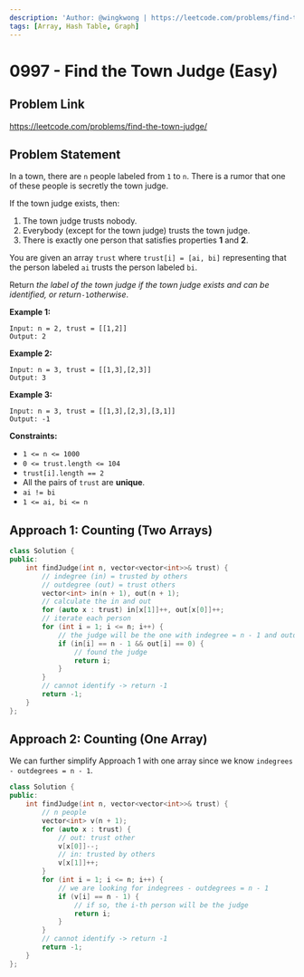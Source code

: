 ```yaml
---
description: 'Author: @wingkwong | https://leetcode.com/problems/find-the-town-judge/'
tags: [Array, Hash Table, Graph]
---
```


# 0997 - Find the Town Judge (Easy) 

## Problem Link

https://leetcode.com/problems/find-the-town-judge/

## Problem Statement

In a town, there are `n` people labeled from `1` to `n`. There is a rumor that one of these people is secretly the town judge.

If the town judge exists, then:

1. The town judge trusts nobody.
2. Everybody (except for the town judge) trusts the town judge.
3. There is exactly one person that satisfies properties **1** and **2**.

You are given an array `trust` where `trust[i] = [ai, bi]` representing that the person labeled `ai` trusts the person labeled `bi`.

Return *the label of the town judge if the town judge exists and can be identified, or return*`-1`*otherwise*.

**Example 1:**

```
Input: n = 2, trust = [[1,2]]
Output: 2
```

**Example 2:**

```
Input: n = 3, trust = [[1,3],[2,3]]
Output: 3
```

**Example 3:**

```
Input: n = 3, trust = [[1,3],[2,3],[3,1]]
Output: -1
```

**Constraints:**

- `1 <= n <= 1000`
- `0 <= trust.length <= 104`
- `trust[i].length == 2`
- All the pairs of `trust` are **unique**.
- `ai != bi`
- `1 <= ai, bi <= n`

## Approach 1: Counting (Two Arrays)

<Tabs>
<TabItem value="cpp" label="C++">
<SolutionAuthor name="@wingkwong"/>

```cpp
class Solution {
public:
    int findJudge(int n, vector<vector<int>>& trust) {
		// indegree (in) = trusted by others
		// outdegree (out) = trust others
        vector<int> in(n + 1), out(n + 1);
		// calculate the in and out
        for (auto x : trust) in[x[1]]++, out[x[0]]++;
		// iterate each person
        for (int i = 1; i <= n; i++) {
			// the judge will be the one with indegree = n - 1 and outdegree = 0
            if (in[i] == n - 1 && out[i] == 0) {
				// found the judge
                return i;
            }
        }
        // cannot identify -> return -1
        return -1;
    }
};

```

</TabItem>
</Tabs>

## Approach 2: Counting (One Array)

We can further simplify Approach 1 with one array since we know `indegrees - outdegrees = n - 1`.

<Tabs>
<TabItem value="cpp" label="C++">
<SolutionAuthor name="@wingkwong"/>

```cpp
class Solution {
public:
    int findJudge(int n, vector<vector<int>>& trust) {
        // n people
        vector<int> v(n + 1);
        for (auto x : trust) {
            // out: trust other
            v[x[0]]--;
            // in: trusted by others
            v[x[1]]++;
        }
        for (int i = 1; i <= n; i++) {
            // we are looking for indegrees - outdegrees = n - 1
            if (v[i] == n - 1) {
                // if so, the i-th person will be the judge
                return i;
            }
        }
        // cannot identify -> return -1
        return -1;
    }
};

```

</TabItem>
</Tabs>